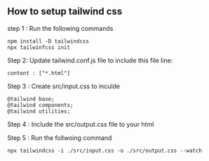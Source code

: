 ## How to setup tailwind css

step 1 : Run the following commands

```
npm install -D tailwindcss
npx tailwinfcss init
```

Step 2: Update tailwind.conf.js file to include this file line:
```
content : ["*.html"]
```

Step 3 : Create src/input.css to inculde

```
@tailwind base;
@tailwind components;
@tailwind utilities;
```

Step 4 : Include the src/output.css file to your html

Step 5 : Run the follwoing command

```
npx tailwindcss -i ./src/input.css -o ./src/output.css --watch
```